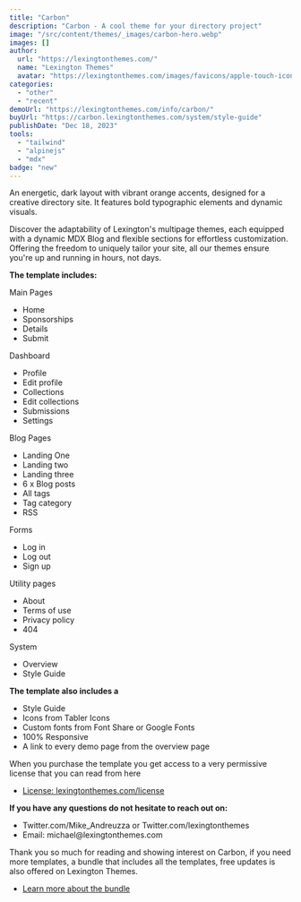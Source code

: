 ```yaml
---
title: "Carbon"
description: "Carbon - A cool theme for your directory project"
image: "/src/content/themes/_images/carbon-hero.webp"
images: []
author:
  url: "https://lexingtonthemes.com/"
  name: "Lexington Themes"
  avatar: "https://lexingtonthemes.com/images/favicons/apple-touch-icon.png"
categories:
  - "other"
  - "recent"
demoUrl: "https://lexingtonthemes.com/info/carbon/"
buyUrl: "https://carbon.lexingtonthemes.com/system/style-guide"
publishDate: "Dec 18, 2023"
tools:
  - "tailwind"
  - "alpinejs"
  - "mdx"
badge: "new"
---
```


An energetic, dark layout with vibrant orange accents, designed for a creative directory site. It features bold typographic elements and dynamic visuals.

Discover the adaptability of Lexington's multipage themes, each equipped with a dynamic MDX Blog and flexible sections for effortless customization. Offering the freedom to uniquely tailor your site, all our themes ensure you're up and running in hours, not days.

<p><strong>The template includes:</strong></p>
<p>Main Pages</p>
<ul>
  <li>Home</li>
  <li>Sponsorships</li>
  <li>Details</li>
  <li>Submit</li>
</ul>
<p>Dashboard</p>
<ul>
  <li>Profile</li>
  <li>Edit profile</li>
  <li>Collections</li>
  <li>Edit collections</li>
  <li>Submissions</li>
  <li>Settings</li>
</ul>
<p>Blog Pages</p>
<ul>
      <li>Landing One</li>
      <li>Landing two</li>
      <li>Landing three</li>
      <li>6 x Blog posts</li>
      <li>All tags</li>
      <li>Tag category</li>
      <li>RSS</li>
    </ul>
<p>Forms</p>
<ul>
  <li>Log in</li>
  <li>Log out</li>
  <li>Sign up</li>
</ul>
<p>Utility pages</p>
<ul>
  <li>About</li>
  <li>Terms of use</li>
  <li>Privacy policy</li>
  <li>404</li>
</ul>
<p>System</p>
<ul>
  <li>Overview</li>
  <li>Style Guide</li>

</ul>

<p><strong>The template also includes a</strong></p>
<ul>
  <li>Style Guide</li>
  <li>Icons from Tabler Icons</li>
  <li>Custom fonts from Font Share or Google Fonts</li>
  <li>100%&nbsp;Responsive</li>
  <li>A link to every demo page from the overview page</li>
</ul>
<p>When you purchase the template you get access to a very permissive license that you can read from here</p>
<ul>
  <li><a href="https://lexingtonthemes.com/license/" rel="noopener noreferrer" target="_blank">License: lexingtonthemes.com/license</a></li>
</ul>
<p><strong>If you have any questions do not hesitate to reach out on:</strong></p>
<ul>
  <li>Twitter.com/Mike_Andreuzza or&nbsp;Twitter.com/lexingtonthemes</li>
  <li>Email: michael@lexingtonthemes.com</li>
</ul>
<p>Thank you so much for reading and showing interest on Carbon, if you need more templates, a bundle that includes all the templates, free updates is also offered on Lexington Themes.&nbsp;</p>
<ul>
  <li><a href="https://lexingtonthemes.com/pricing/" rel="noopener noreferrer" target="_blank">Learn more about the bundle</a></li>
</ul>
